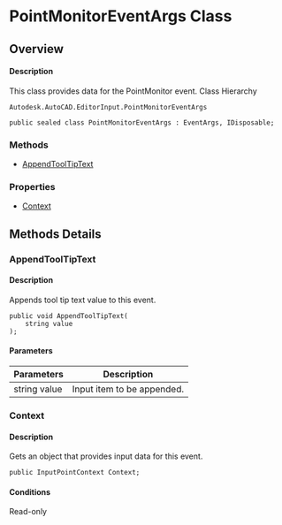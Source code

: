 # PointMonitorEventArgs Class

## Overview

#### Description
This class provides data for the PointMonitor event.
Class Hierarchy
```text
Autodesk.AutoCAD.EditorInput.PointMonitorEventArgs
```

```text
public sealed class PointMonitorEventArgs : EventArgs, IDisposable;
```

### Methods

- [AppendToolTipText](#appendtooltiptext)

### Properties

- [Context](#context)


## Methods Details

### AppendToolTipText

#### Description
Appends tool tip text value to this event.
```text
public void AppendToolTipText(
    string value
);
```

#### Parameters
| Parameters | Description |
| --- | --- |
| string value | Input item to be appended. |

### Context

#### Description
Gets an object that provides input data for this event.
```text
public InputPointContext Context;
```

#### Conditions
Read-only